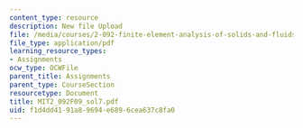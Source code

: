 ```yaml
---
content_type: resource
description: New file Upload
file: /media/courses/2-092-finite-element-analysis-of-solids-and-fluids-i-fall-2009/f1d4dd4191a89694e6896cea637c8fa0_MIT2_092F09_sol7.pdf
file_type: application/pdf
learning_resource_types:
- Assignments
ocw_type: OCWFile
parent_title: Assignments
parent_type: CourseSection
resourcetype: Document
title: MIT2_092F09_sol7.pdf
uid: f1d4dd41-91a8-9694-e689-6cea637c8fa0
---
```

